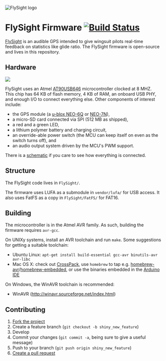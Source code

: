 ![FlySight logo](http://flysight.ca/images/flysight.jpg)

# FlySight Firmware [![Build Status](https://travis-ci.org/flysight/flysight.png)](https://travis-ci.org/flysight/flysight)

[FlySight](http://flysight.ca/) is an audible GPS intended to give wingsuit pilots real-time feedback on statistics like glide ratio. The FlySight firmware is open-source and lives in this repository.

## Hardware

![](http://flysight.ca/images/support.jpg)

FlySight uses an Atmel [AT90USB646](http://www.atmel.com/devices/at90usb646.aspx) microcontroller clocked at 8 MHZ. This chip has 64 KB of flash memory, 4 KB of RAM, an onboard USB PHY, and enough I/O to connect everything else. Other components of interest include:

* the GPS module (a [u-blox NEO-6Q](http://www.u-blox.com/en/gps-modules/pvt-modules/previous-generations/neo-6-family.html) or [NEO-7N](https://www.u-blox.com/en/gps-modules/pvt-modules/neo-7.html)),
* a micro-SD card connected via SPI (512 MB as shipped),
* a red and a green LED,
* a lithium polymer battery and charging circuit,
* an override-able power switch (the MCU can keep itself on even as the switch turns off), and
* an audio output system driven by the MCU's PWM support.

There is a [schematic](http://flysight.ca/wiki/images/1/1b/Schematic.png) if you care to see how everything is connected.

## Structure

The FlySight code lives in `FlySight/`.

The firmware uses LUFA as a submodule in `vendor/lufa/` for USB access. It also uses FatFS as a copy in `FlySight/FatFS/` for FAT16.

## Building

The microcontroller is in the Atmel AVR family. As such, building the firmware requires `avr-gcc`.

On UNIXy systems, install an AVR toolchain and run `make`. Some suggestions for getting a suitable toolchain:

* Ubuntu Linux: `apt-get install build-essential gcc-avr binutils-avr avr-libc`
* Mac OS X: check out [CrossPack](http://www.obdev.at/products/crosspack/), use `homebrew` to tap e.g. [homebrew-avr](https://github.com/larsimmisch/homebrew-avr)/[homebrew-embedded](https://github.com/darconeous/homebrew-embedded), or use the binaries embedded in the [Arduino IDE](http://arduino.cc/en/Main/Software#toc1)

On Windows, the WinAVR toolchain is recommended:

* WinAVR (http://winavr.sourceforge.net/index.html)

## Contributing

1. [Fork the project](https://help.github.com/articles/fork-a-repo)
2. Create a feature branch (`git checkout -b shiny_new_feature`)
3. Develop
4. Commit your changes (`git commit -a`, being sure to give a useful message)
5. Push to your branch (`git push origin shiny_new_feature`)
6. [Create a pull request](https://help.github.com/articles/creating-a-pull-request)

